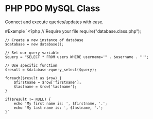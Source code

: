 # PHP PDO MySQL Class
Connect and execute queries/updates with ease.

#Example
`<?php
    // Require your file
    require("database.class.php");
    
    // Create a new instance of database
    $database = new database();
    
    // Set our query variable
    $query = "SELECT * FROM users WHERE username='" . $username . "'";
    
    // Use specific function
    $result = $database->query_select($query);
    
    foreach($result as $row) {
    	$firstname = $row['firstname'];
    	$lastname = $row['lastname'];
    }
    
    if($result != NULL) {
    	echo 'My first name is: ', $firstname, '.';
    	echo 'My last name is: ', $lastname, '.';
    }`
